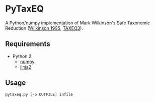 # PyTaxEQ

A Python/numpy implementation of Mark Wilkinson's Safe Taxonomic Reduction ([Wilkinson 1995](http://sysbio.oxfordjournals.org/content/44/4/501); [TAXEQ3](http://www.nhm.ac.uk/research-curation/research/projects/software/)).

## Requirements

* Python 2
  * [numpy](http://www.numpy.org)
  * [jinja2](http://jinja.pocoo.org/)

## Usage

`pytaxeq.py [-o OUTFILE] infile`
